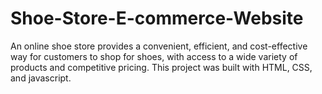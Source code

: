 # Shoe-Store-E-commerce-Website
An online shoe store provides a convenient, efficient, and cost-effective way for customers to shop for shoes, with access to a wide variety of products and competitive pricing. This project was built with HTML, CSS, and javascript.
